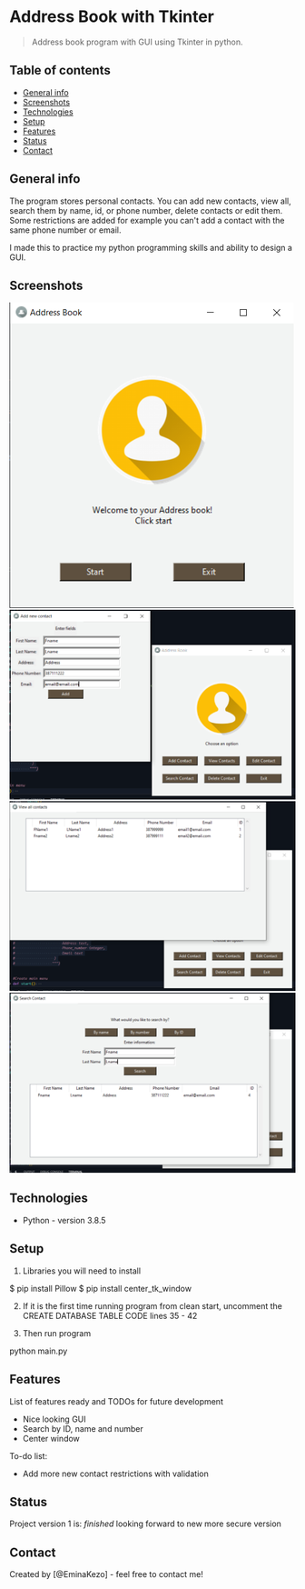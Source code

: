 # Address Book with Tkinter
> Address book program with GUI using Tkinter in python. 

## Table of contents
* [General info](#general-info)
* [Screenshots](#screenshots)
* [Technologies](#technologies)
* [Setup](#setup)
* [Features](#features)
* [Status](#status)
* [Contact](#contact)

## General info
The program stores personal contacts. You can add new contacts, view all, search them by name, id, or phone number,
delete contacts or edit them. Some restrictions are added for example you can't add a contact with the same phone number
or email. 

I made this to practice my python programming skills and ability to design a GUI.

## Screenshots
![](screenshots/Capture1.PNG)
![](screenshots/Capture2.PNG)
![](screenshots/Capture3.PNG)
![](screenshots/Capture4.PNG)
## Technologies
* Python - version 3.8.5

## Setup
1. Libraries you will need to install

$ pip install Pillow
$ pip install center_tk_window

2. If it is the first time running program from clean start, uncomment the CREATE DATABASE TABLE CODE 
lines 35 - 42

3. Then run program

python main.py

## Features
List of features ready and TODOs for future development
* Nice looking GUI
* Search by ID, name and number
* Center window

To-do list:
* Add more new contact restrictions with validation


## Status
Project version 1 is: _finished_ looking forward to new more secure version

## Contact
Created by [@EminaKezo] - feel free to contact me!
